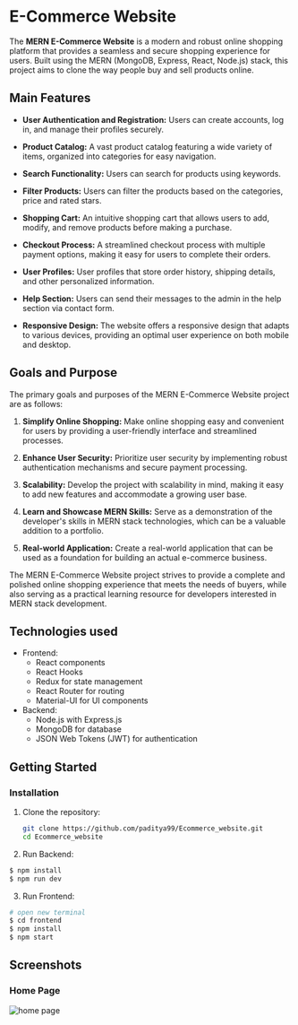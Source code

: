 # E-Commerce Website

The **MERN E-Commerce Website** is a modern and robust online shopping platform that provides a seamless and secure shopping experience for users. Built using the MERN (MongoDB, Express, React, Node.js) stack, this project aims to clone the way people buy and sell products online.

## Main Features

- **User Authentication and Registration:** Users can create accounts, log in, and manage their profiles securely.

- **Product Catalog:** A vast product catalog featuring a wide variety of items, organized into categories for easy navigation.

- **Search Functionality:** Users can search for products using keywords.

- **Filter Products:** Users can filter the products based on the categories, price and rated stars.

- **Shopping Cart:** An intuitive shopping cart that allows users to add, modify, and remove products before making a purchase.

- **Checkout Process:** A streamlined checkout process with multiple payment options, making it easy for users to complete their orders.

- **User Profiles:** User profiles that store order history, shipping details, and other personalized information.

- **Help Section:** Users can send their messages to the admin in the help section via contact form.

<!-- **Admin Panel:** An admin panel for product management, order tracking, and user management. -->

<!-- **Payment Integration:** Seamless integration with popular payment gateways such as PayPal and Stripe, ensuring secure transactions. -->

- **Responsive Design:** The website offers a responsive design that adapts to various devices, providing an optimal user experience on both mobile and desktop.

## Goals and Purpose

The primary goals and purposes of the MERN E-Commerce Website project are as follows:

1. **Simplify Online Shopping:** Make online shopping easy and convenient for users by providing a user-friendly interface and streamlined processes.

2. **Enhance User Security:** Prioritize user security by implementing robust authentication mechanisms and secure payment processing.

3. **Scalability:** Develop the project with scalability in mind, making it easy to add new features and accommodate a growing user base.

4. **Learn and Showcase MERN Skills:** Serve as a demonstration of the developer's skills in MERN stack technologies, which can be a valuable addition to a portfolio.

5. **Real-world Application:** Create a real-world application that can be used as a foundation for building an actual e-commerce business.

The MERN E-Commerce Website project strives to provide a complete and polished online shopping experience that meets the needs of buyers, while also serving as a practical learning resource for developers interested in MERN stack development.


## Technologies used

- Frontend:
  - React components
  - React Hooks
  - Redux for state management
  - React Router for routing
  - Material-UI for UI components
- Backend:
  - Node.js with Express.js
  - MongoDB for database
  - JSON Web Tokens (JWT) for authentication

## Getting Started

### Installation

1. Clone the repository:

   ```bash
   git clone https://github.com/paditya99/Ecommerce_website.git
   cd Ecommerce_website
   ```

2. Run Backend:

  ```bash
  $ npm install
  $ npm run dev
  ```

3. Run Frontend:

  ```bash
  # open new terminal
  $ cd frontend
  $ npm install
  $ npm start
  ```

## Screenshots

### Home Page
![home page](https://github.com/paditya99/Ecommerce_website/assets/43406934/680e9d37-a306-4998-bb80-0efd7b12634b)
